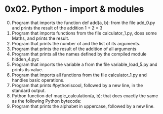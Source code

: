 # 0x02. Python - import & modules
0. Program that imports the function def add(a, b): from the file add_0.py and prints the result of the addition 1 + 2 = 3
1. Program that imports functions from the file calculator_1.py, does some Maths, and prints the result.
2. Program that prints the number of and the list of its arguments.
3. Program that prints the result of the addition of all arguments
4. Program that prints all the names defined by the compiled module hidden_4.pyc 
5. Program that imports the variable a from the file variable_load_5.py and prints its value.
6. Program that imports all functions from the file calculator_1.py and handles basic operations.
7. Program that prints #pythoniscool, followed by a new line, in the standard output.
8. Python function def magic_calculation(a, b): that does exactly the same as the following Python bytecode:
9. Program that prints the alphabet in uppercase, followed by a new line.
